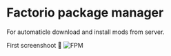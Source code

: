 # Factorio package manager

For automaticle download and install mods from server.

First screenshoot 🎉 
![FPM](https://user-images.githubusercontent.com/2098777/53298490-f53cac00-383f-11e9-89c1-c730e6bdafb8.png)

